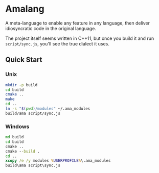 # Amalang

A meta-language to enable any feature in any language, then deliver idiosyncratic code in the original language.

The project itself seems written in C++11, but once you build it and run `script/sync.js`, you'll see the true dialect it uses.

## Quick Start 

### Unix

```sh
mkdir -p build
cd build
cmake ..
make
cd ..
ln -s "$(pwd)/modules" ~/.ama_modules
build/ama script/sync.js
```

### Windows

```bat
md build
cd build
cmake ..
cmake --build .
cd ..
xcopy /e /y modules %USERPROFILE%\.ama_modules
build\ama script\sync.js
```
